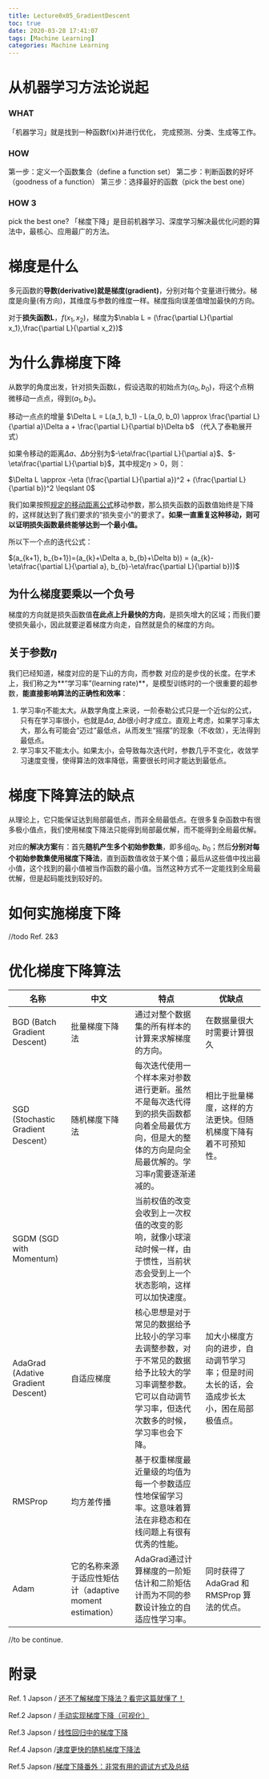 ```yaml
---
title: Lecture0x05_GradientDescent
toc: true
date: 2020-03-28 17:41:07
tags: [Machine Learning]
categories: Machine Learning
---
```


# 从机器学习方法论说起
### WHAT
「机器学习」就是找到一种函数f(x)并进行优化， 完成预测、分类、生成等工作。
### HOW
第一步：定义一个函数集合（define a function set）
第二步：判断函数的好坏（goodness of a function）
第三步：选择最好的函数（pick the best one）

### HOW 3
pick the best one? 
「梯度下降」是目前机器学习、深度学习解决最优化问题的算法中，最核心、应用最广的方法。

# 梯度是什么
多元函数的**导数(derivative)**就是**梯度(gradient)**，分别对每个变量进行微分。梯度是向量(有方向)，其维度与参数的维度一样。梯度指向误差值增加最快的方向。

对于**损失函数L**，$f(x_1, x_2)$，梯度为$\nabla L = (\frac{\partial L}{\partial x_1},\frac{\partial L}{\partial x_2})$



# 为什么靠梯度下降

从数学的角度出发，针对损失函数$L$，假设选取的初始点为$(a_0, b_0)$，将这个点稍微移动一点点，得到$(a_1, b_1)$。

移动一点点的增量 $\Delta L = L(a_1, b_1) - L(a_0, b_0) \approx \frac{\partial L}{\partial a}\Delta a + \frac{\partial L}{\partial b}\Delta b$  （代入了泰勒展开式）

如果令移动的距离$\Delta a$、$\Delta b$分别为$-\eta\frac{\partial L}{\partial a}$、$-\eta\frac{\partial L}{\partial b}$，其中规定$\eta > 0$，则：

 $\Delta L  \approx -\eta (\frac{\partial L}{\partial a})^2 + (\frac{\partial L}{\partial b})^2 \leqslant 0$ 

我们如果按照<u>规定的移动距离公式</u>移动参数，那么损失函数的函数值始终是下降的，这样就达到了我们要求的“损失变小”的要求了。**如果一直重复这种移动，则可以证明损失函数最终能够达到一个最小值。**

所以下一个点的迭代公式：

$(a_{k+1}, b_{b+1})=(a_{k}+\Delta a, b_{b}+\Delta b)) = (a_{k}-\eta\frac{\partial L}{\partial a}, b_{b}-\eta\frac{\partial L}{\partial b}))$



## 为什么梯度要乘以一个负号

梯度的方向就是损失函数值**在此点上升最快的方向**，是损失增大的区域；而我们要使损失最小，因此就要逆着梯度方向走，自然就是负的梯度的方向。



## 关于参数$\eta$

我们已经知道，梯度对应的是下山的方向，而参数 对应的是步伐的长度。在学术上，我们称之为**“学习率”(learning rate)**，是模型训练时的一个很重要的超参数，**能直接影响算法的正确性和效率**：

1. 学习率$\eta$不能太大。从数学角度上来说，一阶泰勒公式只是一个近似的公式，只有在学习率很小，也就是$\Delta a$, $\Delta b$很小时才成立。直观上考虑，如果学习率太大，那么有可能会“迈过”最低点，从而发生“摇摆”的现象（不收敛），无法得到最低点。
2. 学习率又不能太小。如果太小，会导致每次迭代时，参数几乎不变化，收敛学习速度变慢，使得算法的效率降低，需要很长时间才能达到最低点。



 # 梯度下降算法的缺点

从理论上，它只能保证达到局部最低点，而非全局最低点。在很多复杂函数中有很多极小值点，我们使用梯度下降法只能得到局部最优解，而不能得到全局最优解。

对应的**解决方案**有：首先**随机产生多个初始参数集**，即多组$a_{0}$, $b_{0}$；然后**分别对每个初始参数集使用梯度下降法**，直到函数值收敛于某个值；最后从这些值中找出最小值，这个找到的最小值被当作函数的最小值。当然这种方式不一定能找到全局最优解，但是起码能找到较好的。



# 如何实施梯度下降

//todo Ref. 2&3



# 优化梯度下降算法

| 名称                               | 中文                                                     | 特点                                                         | 优缺点                                                       |
| ---------------------------------- | -------------------------------------------------------- | ------------------------------------------------------------ | ------------------------------------------------------------ |
| BGD (Batch Gradient Descent)       | 批量梯度下降法                                           | 通过对整个数据集的所有样本的计算来求解梯度的方向。           | 在数据量很大时需要计算很久                                   |
| SGD (Stochastic Gradient Descent） | 随机梯度下降法                                           | 每次迭代使用一个样本来对参数进行更新。虽然不是每次迭代得到的损失函数都向着全局最优方向，但是大的整体的方向是向全局最优解的。学习率$\eta$需要逐渐递减的。 | 相比于批量梯度，这样的方法更快。但随机梯度下降有着不可预知性。 |
| SGDM (SGD with Momentum)           |                                                          | 当前权值的改变会收到上一次权值的改变的影响，就像小球滚动时候一样，由于惯性，当前状态会受到上一个状态影响，这样可以加快速度。 |                                                              |
| AdaGrad (Adative Gradient Descent) | 自适应梯度                                               | 核心思想是对于常见的数据给予比较小的学习率去调整参数，对于不常见的数据给予比较大的学习率调整参数。它可以自动调节学习率，但迭代次数多的时候，学习率也会下降。 | 加大小梯度方向的进步，自动调节学习率；但是时间太长的话，会造成步长太小，困在局部极值点。 |
| RMSProp                            | 均方差传播                                               | 基于权重梯度最近量级的均值为每一个参数适应性地保留学习率。这意味着算法在非稳态和在线问题上有很有优秀的性能。 |                                                              |
| Adam                               | 它的名称来源于适应性矩估计（adaptive moment estimation） | AdaGrad通过计算梯度的一阶矩估计和二阶矩估计而为不同的参数设计独立的自适应性学习率。 | 同时获得了 AdaGrad 和 RMSProp 算法的优点。                   |

//to be continue.



# 附录

Ref. 1 Japson / [还不了解梯度下降法？看完这篇就懂了！](https://mp.weixin.qq.com/s/44p8anqiiQV6XYGqH5u-Ug)

Ref.2  Japson /  [手动实现梯度下降（可视化）](https://mp.weixin.qq.com/s/nI9IBa4ccfg0xqyn0tbRPA)

Ref.3  Japson / [线性回归中的梯度下降](https://mp.weixin.qq.com/s/8gStYSSBvkXeuaX6Pp9qiQ)

Ref.4  Japson /[速度更快的随机梯度下降法](https://mp.weixin.qq.com/s/OUslRwKGpS29gncsiyAPyg)

Ref.5  Japson /[梯度下降番外：非常有用的调试方式及总结](https://mp.weixin.qq.com/s/CL5GZKGHPaUf9MW2d08C2A)

